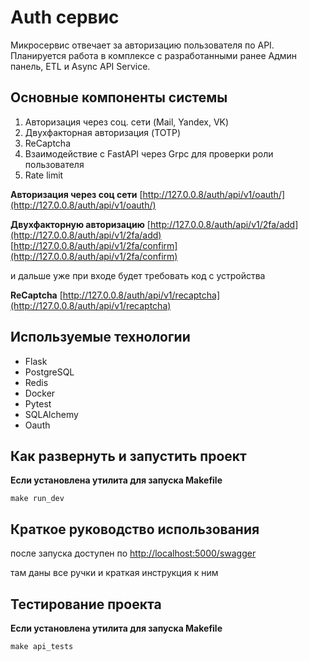 #  Auth сервис 

Микросервис отвечает за авторизацию пользователя по API. 
Планируется работа в комплексе с разработанными ранее Админ панель, ETL и Async API Service.

## Основные компоненты системы

1. Авторизация через соц. сети (Mail, Yandex, VK)
2. Двухфакторная авторизация (TOTP)
3. ReCaptcha
4. Взаимодействие с FastAPI через Grpc для проверки роли пользователя
5. Rate limit

**Авторизация через соц сети**
[http://127.0.0.8/auth/api/v1/oauth/](http://127.0.0.8/auth/api/v1/oauth/)

**Двухфакторную авторизацию**
[http://127.0.0.8/auth/api/v1/2fa/add](http://127.0.0.8/auth/api/v1/2fa/add)
[http://127.0.0.8/auth/api/v1/2fa/confirm](http://127.0.0.8/auth/api/v1/2fa/confirm)

и дальше уже при входе будет требовать код с устройства

**ReCaptcha**
[http://127.0.0.8/auth/api/v1/recaptcha](http://127.0.0.8/auth/api/v1/recaptcha)

## Используемые технологии
- Flask
- PostgreSQL
- Redis
- Docker
- Pytest
- SQLAlchemy
- Oauth

## Как развернуть и запустить проект

**Если установлена утилита для запуска Makefile**
```
make run_dev
```
 
 ## Краткое руководство использования
 
 после запуска доступен по [http://localhost:5000/swagger](http://localhost:5000/swagger)
 
 там даны все ручки и краткая инструкция к ним
 
 ## Тестирование проекта
 
**Если установлена утилита для запуска Makefile**

```
make api_tests
```
